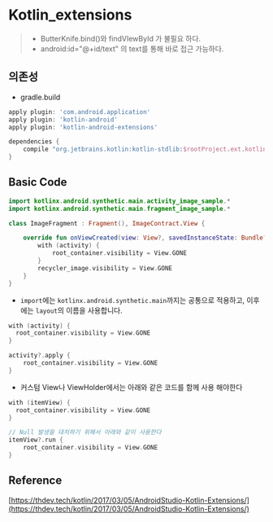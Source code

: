# Kotlin_extensions

> * ButterKnife.bind()와 findVIewById 가 불필요 하다.
> * android:id="@+id/text" 의 text를 통해 바로 접근 가능하다.

## 의존성

* gradle.build

```groovy
apply plugin: 'com.android.application'
apply plugin: 'kotlin-android'
apply plugin: 'kotlin-android-extensions'

dependencies {
    compile "org.jetbrains.kotlin:kotlin-stdlib:$rootProject.ext.kotlin_version"
}
```



## Basic Code

```kotlin
import kotlinx.android.synthetic.main.activity_image_sample.*
import kotlinx.android.synthetic.main.fragment_image_sample.*

class ImageFragment : Fragment(), ImageContract.View {

    override fun onViewCreated(view: View?, savedInstanceState: Bundle?) {
        with (activity) {
            root_container.visibility = View.GONE
        }
        recycler_image.visibility = View.GONE
    }
}
```

* `import`에는 `kotlinx.android.synthetic.main`까지는 공통으로 적용하고, 이후에는 `layout`의 이름을 사용합니다.

```kotlin
with (activity) {
  root_container.visibility = View.GONE
}

activity?.apply {
    root_container.visibility = View.GONE
}
```

* 커스텀 View나 ViewHolder에서는 아래와 같은 코드를 함께 사용 해야한다

```kotlin
with (itemView) {
  root_container.visibility = View.GONE
}

// Null 발생을 대처하기 위해서 아래와 같이 사용한다
itemView?.run {
    root_container.visibility = View.GONE
}
```





## Reference

[https://thdev.tech/kotlin/2017/03/05/AndroidStudio-Kotlin-Extensions/](https://thdev.tech/kotlin/2017/03/05/AndroidStudio-Kotlin-Extensions/)